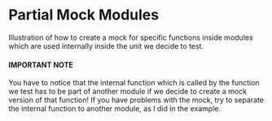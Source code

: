 # Partial Mock Modules
Illustration of how to create a mock for specific functions inside modules which are used internally inside the unit we decide to test.

#### IMPORTANT NOTE
You have to notice that the internal function which is called by the function we test has to be part of another module if we decide to create a mock version of that function! If you have problems with the mock, try to separate the internal function to another module, as I did in the example.
